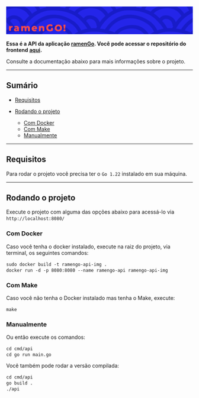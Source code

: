 !["ramenGo logo"](./docs/assets/ramengo_header_azul_readme.png)

**Essa é a API da aplicação [ramenGo](http://34.207.182.179/). Você pode acessar o repositório do frontend [aqui](https://github.com/pinhob/ramengo-front).**

Consulte a documentação abaixo para mais informações sobre o projeto.

---
## Sumário
- [Requisitos](#requisitos)

- [Rodando o projeto](#rodando-o-projeto)

  - [Com Docker](#com-docker)
  - [Com Make](#com-make)
  - [Manualmente](#manualmente)


---
## Requisitos
Para rodar o projeto você precisa ter o `Go 1.22` instalado em sua máquina.

---
## Rodando o projeto

Execute o projeto com alguma das opções abaixo para acessá-lo via `http://localhost:8080/`

### Com Docker
Caso você tenha o docker instalado, execute na raiz do projeto, via terminal, os seguintes comandos: 
```
sudo docker build -t ramengo-api-img .
docker run -d -p 8080:8080 --name ramengo-api ramengo-api-img
```
### Com Make
Caso você não tenha o Docker instalado mas tenha o Make, execute:
```
make 
```
### Manualmente
Ou então execute os comandos:
```
cd cmd/api
cd go run main.go
```
Você também pode rodar a versão compilada:
```
cd cmd/api
go build .
./api
```
